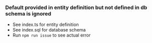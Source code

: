 ### Default provided in entity definition but not defined in db schema is ignored

- See index.ts for entity definition
- See index.sql for database schema
- Run `npm run issue` to see actual error
